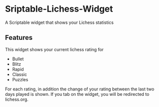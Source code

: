 # Sriptable-Lichess-Widget
A Scriptable widget that shows your Lichess statistics
## Features
This widget shows your current lichess rating for 
- Bullet
- Blitz
- Rapid
- Classic
- Puzzles

For each rating, in addition the change of your rating between the last two days played is shown.
If you tab on the widget, you will be redirected to lichess.org.
